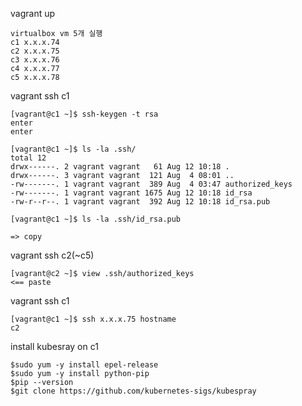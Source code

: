 vagrant up 
```
virtualbox vm 5개 실행
c1 x.x.x.74
c2 x.x.x.75
c3 x.x.x.76
c4 x.x.x.77
c5 x.x.x.78
```

vagrant ssh c1
```
[vagrant@c1 ~]$ ssh-keygen -t rsa
enter
enter

[vagrant@c1 ~]$ ls -la .ssh/
total 12
drwx------. 2 vagrant vagrant   61 Aug 12 10:18 .
drwx------. 3 vagrant vagrant  121 Aug  4 08:01 ..
-rw-------. 1 vagrant vagrant  389 Aug  4 03:47 authorized_keys
-rw-------. 1 vagrant vagrant 1675 Aug 12 10:18 id_rsa
-rw-r--r--. 1 vagrant vagrant  392 Aug 12 10:18 id_rsa.pub

[vagrant@c1 ~]$ ls -la .ssh/id_rsa.pub

=> copy
```

vagrant ssh c2(~c5)
```
[vagrant@c2 ~]$ view .ssh/authorized_keys
<== paste
```

vagrant ssh c1
```
[vagrant@c1 ~]$ ssh x.x.x.75 hostname
c2
```

install kubesray on c1
```
$sudo yum -y install epel-release
$sudo yum -y install python-pip
$pip --version
$git clone https://github.com/kubernetes-sigs/kubespray

```
